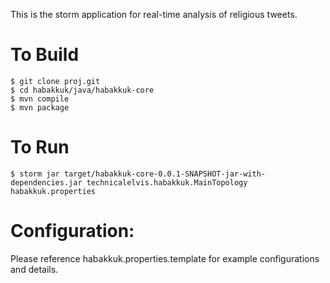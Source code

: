This is the storm application for real-time analysis of religious tweets.

# To Build

    $ git clone proj.git
    $ cd habakkuk/java/habakkuk-core
    $ mvn compile
    $ mvn package

# To Run

    $ storm jar target/habakkuk-core-0.0.1-SNAPSHOT-jar-with-dependencies.jar technicalelvis.habakkuk.MainTopology habakkuk.properties

# Configuration:
Please reference habakkuk.properties.template for example configurations and details.
